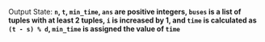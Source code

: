 Output State: **`n`, `t`, `min_time`, `ans` are positive integers, `buses` is a list of tuples with at least 2 tuples, `i` is increased by 1, and `time` is calculated as `(t - s) % d`, `min_time` is assigned the value of `time`**